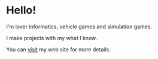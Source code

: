 # Hello!

I'm lover informatics, vehicle games and simulation games.

I make projects with my what I know.

You can [visit](https://mukonqi.github.io) my web site for more details.

